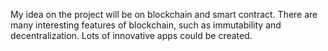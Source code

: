 My idea on the project will be on blockchain and smart contract. There are many interesting features of blockchain, such as immutability and decentralization. Lots of innovative apps could be created.